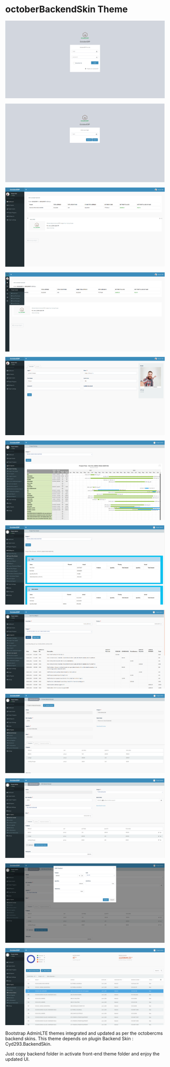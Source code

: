octoberBackendSkin Theme
==========

![Login Page](https://github.com/lokios/octobererp/blob/master/docs/Backend_UI/image.png)

![Forgot Password Page](https://github.com/lokios/octobererp/blob/master/docs/Backend_UI/image_1.png)

![Dashboard](https://github.com/lokios/octobererp/blob/master/docs/Backend_UI/image_2.png)

![Dashboard 2](https://github.com/lokios/octobererp/blob/master/docs/Backend_UI/image_3.png)

![My Account](https://github.com/lokios/octobererp/blob/master/docs/Backend_UI/image_4.png)

![Application Pages](https://github.com/lokios/octobererp/blob/master/docs/Backend_UI/image_5.png)

![Application Pages](https://github.com/lokios/octobererp/blob/master/docs/Backend_UI/image_6.png)

![Application Pages](https://github.com/lokios/octobererp/blob/master/docs/Backend_UI/image_7.png)

![Application Pages](https://github.com/lokios/octobererp/blob/master/docs/Backend_UI/image_8.png)

![Application Pages](https://github.com/lokios/octobererp/blob/master/docs/Backend_UI/image_9.png)

![Application Pages](https://github.com/lokios/octobererp/blob/master/docs/Backend_UI/image_10.png)

![Application Pages](https://github.com/lokios/octobererp/blob/master/docs/Backend_UI/image_11.png)


Bootstrap AdminLTE themes integrated and updated as per the octobercms backend skins. This theme depends on plugin Backend Skin : Cyd293.BackendSkin. 

Just copy backend folder in activate front-end theme folder and enjoy the updated UI.
